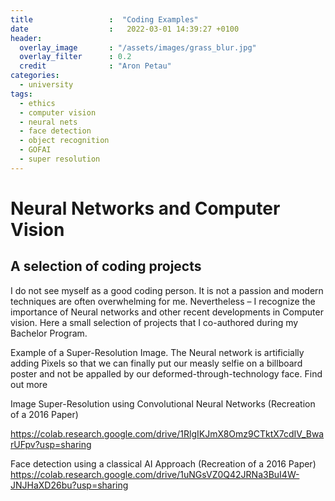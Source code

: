 ```yaml
---
title                 :  "Coding Examples"
date                  :   2022-03-01 14:39:27 +0100
header:
  overlay_image       : "/assets/images/grass_blur.jpg"
  overlay_filter      : 0.2
  credit              : "Aron Petau"
categories:
  - university
tags:
  - ethics
  - computer vision
  - neural nets
  - face detection
  - object recognition
  - GOFAI
  - super resolution
---
```


# Neural Networks and Computer Vision
## A selection of coding projects

I do not see myself as a good coding person. It is not a passion and modern techniques are often overwhelming for me. Nevertheless – I recognize the importance of Neural networks and other recent developments in Computer vision. Here a small selection of projects that I co-authored during my Bachelor Program.


Example of a Super-Resolution Image. The Neural network is artificially adding Pixels so that we can finally put our measly selfie on a billboard poster and not be appalled by our deformed-through-technology face. Find out more

Image Super-Resolution using Convolutional Neural Networks (Recreation of a 2016 Paper)


 https://colab.research.google.com/drive/1RlgIKJmX8Omz9CTktX7cdIV_BwarUFpv?usp=sharing


Face detection using a classical AI Approach (Recreation of a 2016 Paper)
 https://colab.research.google.com/drive/1uNGsVZ0Q42JRNa3BuI4W-JNJHaXD26bu?usp=sharing
